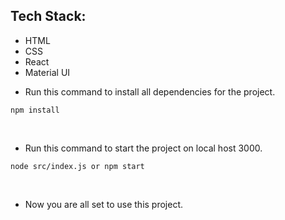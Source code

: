 ## Tech Stack:
- HTML
- CSS
- React
- Material UI

* Run this command to install all dependencies for the project.
```
npm install
```
<br/>

* Run this command to start the project on local host 3000.
```
node src/index.js or npm start
```
<br/>

* Now you are all set to use this project.
